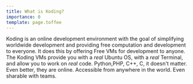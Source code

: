 ```yaml
---
title: What is Koding?
importance: 0
template: page.toffee
---
```


Koding is an online development environment with the goal of simplifying 
worldwide development and providing free computation and development 
to everyone. It does this by offering Free VMs for development to anyone. The 
Koding VMs provide you with a _real_ Ubuntu OS, with a _real_ Terminal, and 
allow you to work on _real_ code. Python,PHP, C++, C, it doesn't matter. Even 
better, they are online. Accessible from anywhere in the world. Even sharable 
with teams.
